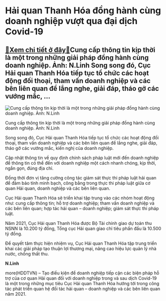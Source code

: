 Hải quan Thanh Hóa đồng hành cùng doanh nghiệp vượt qua đại dịch Covid-19
=========================================================================

[:gift:Xem chi tiết ở đây:gift:](https://hddtvn.com/hai-quan-thanh-hoa-dong-hanh-cung-doanh-nghiep-vuot-qua-dai-dich-covid-19/)Cung cấp thông tin kịp thời là một trong những giải pháp đồng hành cùng doanh nghiệp. Ảnh: N.Linh Song song đó, Cục Hải quan Thanh Hóa tiếp tục tổ chức các hoạt động đối thoại, tham vấn doanh nghiệp và các bên liên quan để lắng nghe, giải đáp, tháo gỡ các vướng mắc, …
----------------------------------------------------------------------------------------------------------------------------------------------------------------------------------------------------------------------------------------------------------------------------





![Cung cấp thông tin kịp thời là một trong những giải pháp đồng hành cùng doanh nghiệp. Ảnh: N.Linh](https://hddtvn.com/wp-content/uploads/2021/02/32437213.jpg "Cung cấp thông tin kịp thời là một trong những giải pháp đồng hành cùng doanh nghiệp. Ảnh: N.Linh")


Cung cấp thông tin kịp thời là một trong những giải pháp đồng hành cùng doanh nghiệp. Ảnh: N.Linh



Song song đó, Cục Hải quan Thanh Hóa tiếp tục tổ chức các hoạt động đối thoại, tham vấn doanh nghiệp và các bên liên quan để lắng nghe, giải đáp, tháo gỡ các vướng mắc, kiến nghị của doanh nghiệp.


Cập nhật thông tin về quy định chính sách pháp luật mới đến doanh nghiệp để thông tin có thể đến với doanh nghiệp một cách nhanh chóng, kịp thời, ngắn gọn, đúng địa chỉ.


Đồng thời đơn vị tăng cường công tác giám sát thực thi pháp luật hải quan để đảm bảo tính minh bạch, công bằng trong thực thi pháp luật giữa cơ quan Hải quan, doanh nghiệp và các bên liên quan.


Cục Hải quan Thanh Hóa sẽ triển khai tập trung vào các nhóm hoạt động như: cung cấp thông tin; hỗ trợ doanh nghiệp; tham vấn doanh nghiệp và các bên liên quan; hợp tác hải quan – doanh nghiệp; giám sát thực thi pháp luật.


Năm 2021, Cục Hải quan Thanh Hóa được Bộ Tài chính giao dự toán thu NSNN là 10.200 tỷ đồng, Tổng cục Hải quan giao chỉ tiêu phấn đấu là 10.500 tỷ đồng.


Để quyết tâm thực hiện nhiệm vụ, Cục Hải quan Thanh Hóa tập trung triển khai các giải pháp tạo thuận lợi thương mại, nâng cao hiệu lực quản lý nhà nước, chống thất thu.




**N.Linh**



more(HDDTVN) – Tạo điều kiện để doanh nghiệp tiếp cận các biện pháp hỗ trợ của cơ quan Hải quan đối với doanh nghiệp trong và sau dịch Covid-19 là một trong những mục tiêu Cục Hải quan Thanh Hóa hướng tới trong công tác phát triển quan hệ đối tác hải quan – doanh nghiệp và các bên liên quan năm 2021.


